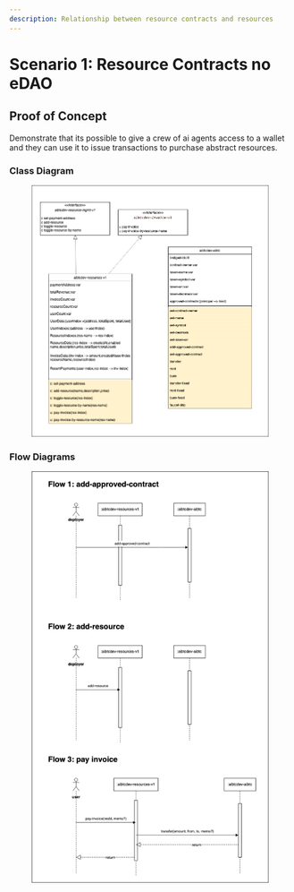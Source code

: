 ```yaml
---
description: Relationship between resource contracts and resources
---
```


# Scenario 1: Resource Contracts no eDAO

## Proof of Concept

Demonstrate that its possible to give a crew of ai agents access to a wallet and they can use it to issue transactions to purchase abstract resources.

### Class Diagram

<figure><img src="../.gitbook/assets/Crew_Resources.drawio (1).png" alt=""><figcaption></figcaption></figure>

### Flow Diagrams

<figure><img src="../.gitbook/assets/Crew_Resources_sequence1.drawio.png" alt=""><figcaption></figcaption></figure>
